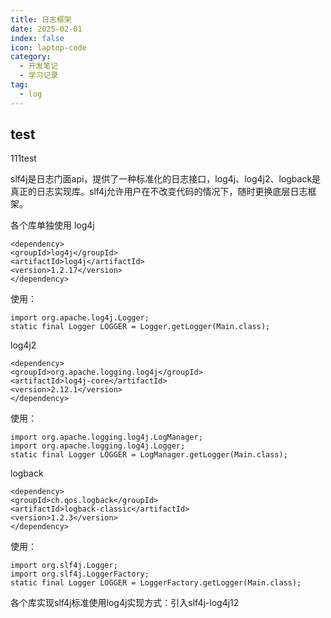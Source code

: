 ```yaml
---
title: 日志框架
date: 2025-02-01
index: false
icon: laptop-code
category:
  - 开发笔记
  - 学习记录
tag:
  - log
---
```

## test
111test




slf4j是日志门面api，提供了一种标准化的日志接口，log4j、log4j2、logback是真正的日志实现库。slf4j允许用户在不改变代码的情况下，随时更换底层日志框架。

各个库单独使用
log4j
```
<dependency>
<groupId>log4j</groupId>
<artifactId>log4j</artifactId>
<version>1.2.17</version>
</dependency>
```
使用：
```
import org.apache.log4j.Logger;
static final Logger LOGGER = Logger.getLogger(Main.class);
```
log4j2
```
<dependency>
<groupId>org.apache.logging.log4j</groupId>
<artifactId>log4j-core</artifactId>
<version>2.12.1</version>
</dependency>
```
使用：
```
import org.apache.logging.log4j.LogManager;
import org.apache.logging.log4j.Logger;
static final Logger LOGGER = LogManager.getLogger(Main.class);
```
logback
```
<dependency>
<groupId>ch.qos.logback</groupId>
<artifactId>logback-classic</artifactId>
<version>1.2.3</version>
</dependency>
```
使用：
```
import org.slf4j.Logger;
import org.slf4j.LoggerFactory;
static final Logger LOGGER = LoggerFactory.getLogger(Main.class);
```
各个库实现slf4j标准使用log4j实现方式：引入slf4j-log4j12